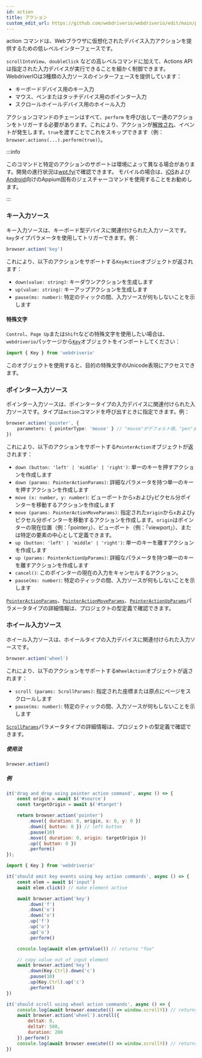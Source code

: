 ```yaml
---
id: action
title: アクション
custom_edit_url: https://github.com/webdriverio/webdriverio/edit/main/packages/webdriverio/src/commands/browser/action.ts
---
```


action コマンドは、Webブラウザに仮想化されたデバイス入力アクションを提供するための低レベルインターフェースです。

`scrollIntoView`、`doubleClick` などの高レベルコマンドに加えて、Actions APIは指定された入力デバイスが実行できることを細かく制御できます。WebdriverIOは3種類の入力ソースのインターフェースを提供しています：

- キーボードデバイス用のキー入力
- マウス、ペンまたはタッチデバイス用のポインター入力
- スクロールホイールデバイス用のホイール入力

アクションコマンドのチェーンはすべて、`perform` を呼び出して一連のアクションをトリガーする必要があります。これにより、アクションが[解放され](https://w3c.github.io/webdriver/#release-actions)、イベントが発生します。`true`を渡すことでこれをスキップできます（例：`browser.actions(...).perform(true)`）。

:::info

このコマンドと特定のアクションのサポートは環境によって異なる場合があります。開発の進行状況は[wpt.fyi](https://wpt.fyi/results/webdriver/tests/perform_actions?label=experimental&label=master&aligned)で確認できます。
モバイルの場合は、[iOS](https://github.com/appium/appium-xcuitest-driver#mobile-pinch)および[Android](https://github.com/appium/appium-uiautomator2-driver#mobile-gesture-commands)向けのAppium固有のジェスチャーコマンドを使用することをお勧めします。

:::

### キー入力ソース

キー入力ソースは、キーボード型デバイスに関連付けられた入力ソースです。`key`タイプパラメータを使用してトリガーできます。例：

```ts
browser.action('key')
```

これにより、以下のアクションをサポートする`KeyAction`オブジェクトが返されます：

- `down(value: string)`: キーダウンアクションを生成します
- `up(value: string)`: キーアップアクションを生成します
- `pause(ms: number)`: 特定のティックの間、入力ソースが何もしないことを示します

#### 特殊文字

`Control`、`Page Up`または`Shift`などの特殊文字を使用したい場合は、`webdriverio`パッケージから[`Key`](https://github.com/webdriverio/webdriverio/blob/main/packages/webdriverio/src/constants.ts#L352-L417)オブジェクトをインポートしてください：

```ts
import { Key } from 'webdriverio'
```

このオブジェクトを使用すると、目的の特殊文字のUnicode表現にアクセスできます。

### ポインター入力ソース

ポインター入力ソースは、ポインタータイプの入力デバイスに関連付けられた入力ソースです。タイプは`action`コマンドを呼び出すときに指定できます。例：

```ts
browser.action('pointer', {
    parameters: { pointerType: 'mouse' } // "mouse"がデフォルト値、"pen"または"touch"も可能
})
```

これにより、以下のアクションをサポートする`PointerAction`オブジェクトが返されます：

- `down (button: 'left' | 'middle' | 'right')`: 単一のキーを押すアクションを作成します
- `down (params: PointerActionParams)`: 詳細なパラメータを持つ単一のキーを押すアクションを作成します
- `move (x: number, y: number)`: ビューポートから`x`および`y`ピクセル分ポインターを移動するアクションを作成します
- `move (params: PointerActionMoveParams)`: 指定された`origin`から`x`および`y`ピクセル分ポインターを移動するアクションを作成します。`origin`はポインターの現在位置（例：「pointer」）、ビューポート（例：「viewport」）、または特定の要素の中心として定義できます。
- `up (button: 'left' | 'middle' | 'right')`: 単一のキーを離すアクションを作成します
- `up (params: PointerActionUpParams)`: 詳細なパラメータを持つ単一のキーを離すアクションを作成します
- `cancel()`: このポインターの現在の入力をキャンセルするアクション。
- `pause(ms: number)`: 特定のティックの間、入力ソースが何もしないことを示します

[`PointerActionParams`](https://github.com/webdriverio/webdriverio/blob/8ca026c75bf7c27ef9d574f0ec48d8bc13658602/packages/webdriverio/src/utils/actions/pointer.ts#L20-L35)、[`PointerActionMoveParams`](https://github.com/webdriverio/webdriverio/blob/8ca026c75bf7c27ef9d574f0ec48d8bc13658602/packages/webdriverio/src/utils/actions/pointer.ts#L20-L42)、[`PointerActionUpParams`](https://github.com/webdriverio/webdriverio/blob/8ca026c75bf7c27ef9d574f0ec48d8bc13658602/packages/webdriverio/src/utils/actions/pointer.ts#L13-L19)パラメータタイプの詳細情報は、プロジェクトの型定義で確認できます。

### ホイール入力ソース

ホイール入力ソースは、ホイールタイプの入力デバイスに関連付けられた入力ソースです。

```ts
browser.action('wheel')
```

これにより、以下のアクションをサポートする`WheelAction`オブジェクトが返されます：

- `scroll (params: ScrollParams)`: 指定された座標または原点にページをスクロールします
- `pause(ms: number)`: 特定のティックの間、入力ソースが何もしないことを示します

[`ScrollParams`](https://github.com/webdriverio/webdriverio/blob/8ca026c75bf7c27ef9d574f0ec48d8bc13658602/packages/webdriverio/src/utils/actions/wheel.ts#L4-L29)パラメータタイプの詳細情報は、プロジェクトの型定義で確認できます。

##### 使用法

```js
browser.action()
```

##### 例

```js title="pointer-action.js"
it('drag and drop using pointer action command', async () => {
    const origin = await $('#source')
    const targetOrigin = await $('#target')

    return browser.action('pointer')
        .move({ duration: 0, origin, x: 0, y: 0 })
        .down({ button: 0 }) // left button
        .pause(10)
        .move({ duration: 0, origin: targetOrigin })
        .up({ button: 0 })
        .perform()
});
```

```js title="key-action.js"
import { Key } from 'webdriverio'

it('should emit key events using key action commands', async () => {
    const elem = await $('input')
    await elem.click() // make element active

    await browser.action('key')
        .down('f')
        .down('o')
        .down('o')
        .up('f')
        .up('o')
        .up('o')
        .perform()

    console.log(await elem.getValue()) // returns "foo"

    // copy value out of input element
    await browser.action('key')
        .down(Key.Ctrl).down('c')
        .pause(10)
        .up(Key.Ctrl).up('c')
        .perform()
})
```

```js title="wheel-action.js"
it('should scroll using wheel action commands', async () => {
    console.log(await browser.execute(() => window.scrollY)) // returns 0
    await browser.action('wheel').scroll({
        deltaX: 0,
        deltaY: 500,
        duration: 200
    }).perform()
    console.log(await browser.execute(() => window.scrollY)) // returns 500
})
```